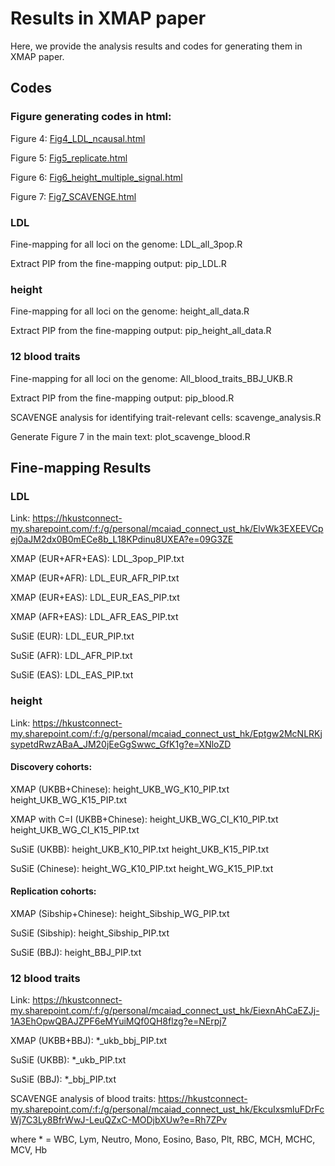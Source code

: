 # Results in XMAP paper
Here, we provide the analysis results and codes for generating them in XMAP paper.

## Codes
### Figure generating codes in html:
Figure 4: [Fig4_LDL_ncausal.html](https://github.com/YangLabHKUST/XMAP/blob/main/results/Fig4_LDL_ncausal.html)

Figure 5: [Fig5_replicate.html](https://github.com/YangLabHKUST/XMAP/blob/main/results/Fig5_replicate.html)

Figure 6: [Fig6_height_multiple_signal.html](https://github.com/YangLabHKUST/XMAP/blob/main/results/Fig6_height_multiple_signal.html)

Figure 7: [Fig7_SCAVENGE.html](https://github.com/YangLabHKUST/XMAP/blob/main/results/Fig7_SCAVENGE.html)

### LDL
Fine-mapping for all loci on the genome: LDL_all_3pop.R

Extract PIP from the fine-mapping output: pip_LDL.R

### height
Fine-mapping for all loci on the genome: height_all_data.R

Extract PIP from the fine-mapping output: pip_height_all_data.R

### 12 blood traits
Fine-mapping for all loci on the genome: All_blood_traits_BBJ_UKB.R

Extract PIP from the fine-mapping output: pip_blood.R

SCAVENGE analysis for identifying trait-relevant cells: scavenge_analysis.R

Generate Figure 7 in the main text: plot_scavenge_blood.R

## Fine-mapping Results
### LDL
Link: https://hkustconnect-my.sharepoint.com/:f:/g/personal/mcaiad_connect_ust_hk/ElvWk3EXEEVCpej0aJM2dx0B0mECe8b_L18KPdinu8UXEA?e=09G3ZE

XMAP (EUR+AFR+EAS): LDL_3pop_PIP.txt

XMAP (EUR+AFR): LDL_EUR_AFR_PIP.txt

XMAP (EUR+EAS): LDL_EUR_EAS_PIP.txt

XMAP (AFR+EAS): LDL_AFR_EAS_PIP.txt

SuSiE (EUR): LDL_EUR_PIP.txt

SuSiE (AFR): LDL_AFR_PIP.txt

SuSiE (EAS): LDL_EAS_PIP.txt

### height
Link: https://hkustconnect-my.sharepoint.com/:f:/g/personal/mcaiad_connect_ust_hk/Eptgw2McNLRKjsypetdRwzABaA_JM20jEeGgSwwc_GfK1g?e=XNloZD
#### Discovery cohorts:
XMAP (UKBB+Chinese): height_UKB_WG_K10_PIP.txt  height_UKB_WG_K15_PIP.txt

XMAP with C=I (UKBB+Chinese): height_UKB_WG_CI_K10_PIP.txt  height_UKB_WG_CI_K15_PIP.txt

SuSiE (UKBB): height_UKB_K10_PIP.txt  height_UKB_K15_PIP.txt

SuSiE (Chinese): height_WG_K10_PIP.txt  height_WG_K15_PIP.txt

#### Replication cohorts:
XMAP (Sibship+Chinese): height_Sibship_WG_PIP.txt

SuSiE (Sibship): height_Sibship_PIP.txt

SuSiE (BBJ): height_BBJ_PIP.txt

### 12 blood traits
Link: https://hkustconnect-my.sharepoint.com/:f:/g/personal/mcaiad_connect_ust_hk/EiexnAhCaEZJj-1A3EhOpwQBAJZPF6eMYuiMQf0QH8flzg?e=NErpj7

XMAP (UKBB+BBJ): *_ukb_bbj_PIP.txt

SuSiE (UKBB): *_ukb_PIP.txt

SuSiE (BBJ): *_bbj_PIP.txt

SCAVENGE analysis of blood traits: https://hkustconnect-my.sharepoint.com/:f:/g/personal/mcaiad_connect_ust_hk/EkcuIxsmluFDrFcWj7C3Ly8BfrWwJ-LeuQZxC-MODjbXUw?e=Rh7ZPv

where * = WBC, Lym, Neutro, Mono, Eosino, Baso, Plt, RBC, MCH, MCHC, MCV, Hb
